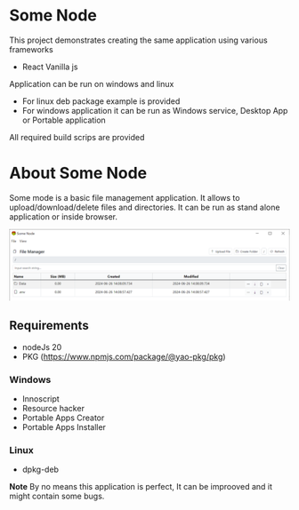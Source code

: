 # Some Node

This project demonstrates creating the same application using various frameworks

- React Vanilla js

Application can be run on windows and linux

- For linux deb package example is provided
- For windows application it can be run as Windows service, Desktop App or Portable application

All required build scrips are provided

# About Some Node

Some mode is a basic file management application. It allows to upload/download/delete files and directories. It can be run as stand alone application or inside browser.

![Some Node Screenshot](./images/some-node.png)

## Requirements

- nodeJs 20
- PKG (https://www.npmjs.com/package/@yao-pkg/pkg)

### Windows

- Innoscript
- Resource hacker
- Portable Apps Creator
- Portable Apps Installer

### Linux

- dpkg-deb

**Note** By no means this application is perfect, It can be improoved and it might contain some bugs.

